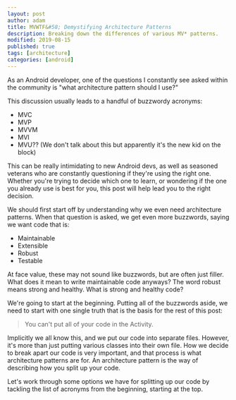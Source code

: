 ```yaml
---
layout: post
author: adam
title: MVWTF&#58; Demystifying Architecture Patterns
description: Breaking down the differences of various MV* patterns.
modified: 2019-08-15
published: true
tags: [architecture]
categories: [android]
---
```


As an Android developer, one of the questions I constantly see asked within the community is "what architecture pattern should I use?"

This discussion usually leads to a handful of buzzwordy acronyms:

* MVC
* MVP
* MVVM
* MVI
* MVU?? (We don't talk about this but apparently it's the new kid on the block)

This can be really intimidating to new Android devs, as well as seasoned veterans who are constantly questioning if they're using the right one. Whether you're trying to decide which one to learn, or wondering if the one you already use is best for you, this post will help lead you to the right decision. 

<!--more-->

We should first start off by understanding why we even need architecture patterns. When that question is asked, we get even more buzzwords, saying we want code that is:

* Maintainable
* Extensible
* Robust
* Testable

At face value, these may not sound like buzzwords, but are often just filler. What does it mean to write maintainable code anyways? The word robust means strong and healthy. What is strong and healthy code?

We're going to start at the beginning. Putting all of the buzzwords aside, we need to start with one single truth that is the basis for the rest of this post:

> You can't put all of your code in the Activity.

Implicitly we all know this, and we put our code into separate files. However, it's more than just putting various classes into their own file. How we decide to break apart our code is very important, and that process is what architecture patterns are for. An architecture pattern is the way of describing how you split up your code. 

Let's work through some options we have for splitting up our code by tackling the list of acronyms from the beginning, starting at the top. 